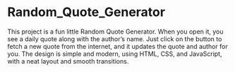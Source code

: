 # Random_Quote_Generator
This project is a fun little Random Quote Generator. When you open it, you see a daily quote along with the author’s name. Just click on the button to fetch a new quote from the internet, and it updates the quote and author for you. The design is simple and modern, using HTML, CSS, and JavaScript, with a neat layout and smooth transitions.
